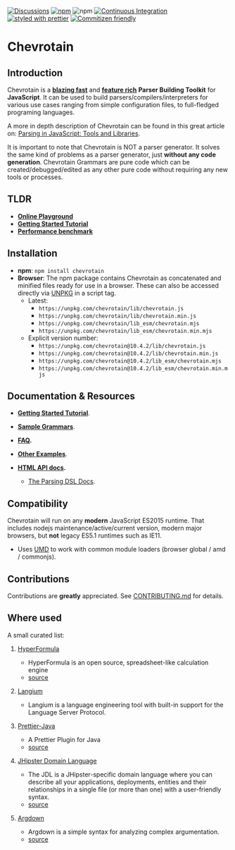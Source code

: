 [![Discussions](https://img.shields.io/github/discussions/chevrotain/chevrotain?style=flat-square)](https://github.com/Chevrotain/chevrotain/discussions)
[![npm](https://img.shields.io/npm/v/chevrotain.svg)](https://www.npmjs.com/package/chevrotain)
![npm](https://img.shields.io/npm/dm/chevrotain)
[![Continuous Integration](https://github.com/Chevrotain/chevrotain/actions/workflows/ci.yml/badge.svg)](https://github.com/Chevrotain/chevrotain/actions/workflows/ci.yml)
[![styled with prettier](https://img.shields.io/badge/styled_with-prettier-ff69b4.svg)](https://github.com/prettier/prettier)
[![Commitizen friendly](https://img.shields.io/badge/commitizen-friendly-brightgreen.svg)](http://commitizen.github.io/cz-cli/)

# Chevrotain

## Introduction

Chevrotain is a [**blazing fast**](https://chevrotain.io/performance/) and [**feature rich**](http://chevrotain.io/docs/features/blazing_fast.html) **Parser Building Toolkit** for **JavaScript**.
It can be used to build parsers/compilers/interpreters for various use cases ranging from simple configuration files,
to full-fledged programing languages.

A more in depth description of Chevrotain can be found in this great article on: [Parsing in JavaScript: Tools and Libraries](https://tomassetti.me/parsing-in-javascript/#chevrotain).

It is important to note that Chevrotain is NOT a parser generator. It solves the same kind of problems as a parser generator, just **without any code generation**. Chevrotain Grammars are pure code which can be created/debugged/edited
as any other pure code without requiring any new tools or processes.

## TLDR

- [**Online Playground**](https://chevrotain.io/playground/)
- **[Getting Started Tutorial](https://chevrotain.io/docs/tutorial/step0_introduction.html)**
- [**Performance benchmark**](https://chevrotain.io/performance/)

## Installation

- **npm**: `npm install chevrotain`
- **Browser**:
  The npm package contains Chevrotain as concatenated and minified files ready for use in a browser.
  These can also be accessed directly via [UNPKG](https://unpkg.com/) in a script tag.
  - Latest:
    - `https://unpkg.com/chevrotain/lib/chevrotain.js`
    - `https://unpkg.com/chevrotain/lib/chevrotain.min.js`
    - `https://unpkg.com/chevrotain/lib_esm/chevrotain.mjs`
    - `https://unpkg.com/chevrotain/lib_esm/chevrotain.min.mjs`
  - Explicit version number:
    - `https://unpkg.com/chevrotain@10.4.2/lib/chevrotain.js`
    - `https://unpkg.com/chevrotain@10.4.2/lib/chevrotain.min.js`
    - `https://unpkg.com/chevrotain@10.4.2/lib_esm/chevrotain.mjs`
    - `https://unpkg.com/chevrotain@10.4.2/lib_esm/chevrotain.min.mjs`

## Documentation & Resources

- **[Getting Started Tutorial](https://chevrotain.io/docs/tutorial/step1_lexing.html)**.

- **[Sample Grammars](https://github.com/chevrotain/chevrotain/blob/master/examples/grammars)**.

- **[FAQ](https://chevrotain.io/docs/FAQ.html).**

- **[Other Examples](https://github.com/chevrotain/chevrotain/blob/master/examples)**.

- **[HTML API docs](https://chevrotain.io/documentation).**

  - [The Parsing DSL Docs](https://chevrotain.io/documentation/10_0_0/classes/BaseParser.html#AT_LEAST_ONE).

## Compatibility

Chevrotain will run on any **modern** JavaScript ES2015 runtime.
That includes nodejs maintenance/active/current version, modern major browsers,
but **not** legacy ES5.1 runtimes such as IE11.

- Uses [UMD](https://github.com/umdjs/umd) to work with common module loaders (browser global / amd / commonjs).

## Contributions

Contributions are **greatly** appreciated.
See [CONTRIBUTING.md](./CONTRIBUTING.md) for details.

## Where used

A small curated list:

1. [HyperFormula](https://github.com/handsontable/hyperformula)

   - HyperFormula is an open source, spreadsheet-like calculation engine
   - [source](https://github.com/handsontable/hyperformula/blob/5749f9ce57a3006109ccadc4a2e7d064c846ff78/src/parser/FormulaParser.ts)

2. [Langium](https://github.com/langium/langium)

   - Langium is a language engineering tool with built-in support for the Language Server Protocol.

3. [Prettier-Java](https://github.com/jhipster/prettier-java)

   - A Prettier Plugin for Java
   - [source](https://github.com/jhipster/prettier-java/tree/main/packages/java-parser)

4. [JHipster Domain Language](https://www.jhipster.tech/jdl/intro)

   - The JDL is a JHipster-specific domain language where you can describe all your applications, deployments, entities
     and their relationships in a single file (or more than one) with a user-friendly syntax.
   - [source](https://github.com/jhipster/generator-jhipster/tree/main/jdl/parsing)

5. [Argdown](https://github.com/christianvoigt/argdown)
   - Argdown is a simple syntax for analyzing complex argumentation.
   - [source](https://github.com/christianvoigt/argdown/blob/master/packages/argdown-core/src/parser.ts)
